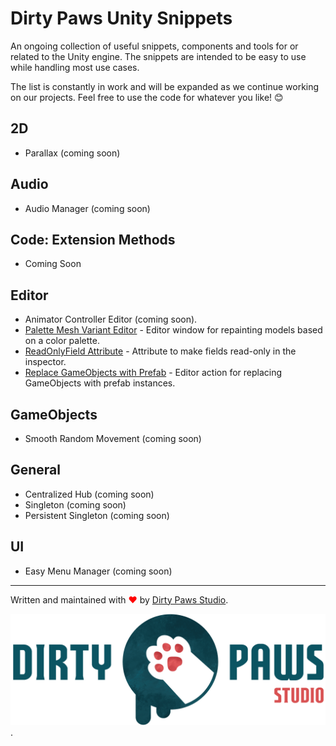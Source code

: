 # Dirty Paws Unity Snippets
An ongoing collection of useful snippets, components and tools for or related to the Unity engine. The snippets are intended to be easy to use while handling most use cases. 

The list is constantly in work and will be expanded as we continue working on our projects. Feel free to use the code for whatever you like! 😊

## 2D
- Parallax (coming soon)

## Audio

- Audio Manager (coming soon)

## Code: Extension Methods

- Coming Soon

## Editor
- Animator Controller Editor (coming soon).
- [Palette Mesh Variant Editor](./Editor/Palette%20Mesh%20Variant%20Editor) - Editor window for repainting models based on a color palette.
- [ReadOnlyField Attribute](./Editor/ReadOnlyFieldAttribute) - Attribute to make fields read-only in the inspector.
- [Replace GameObjects with Prefab](./Editor/Replace%20GameObjects%20with%20Prefab) - Editor action for replacing GameObjects with prefab instances.

## GameObjects

- Smooth Random Movement (coming soon)

## General

- Centralized Hub (coming soon)
- Singleton (coming soon)
- Persistent Singleton (coming soon)


## UI

- Easy Menu Manager (coming soon)


---

Written and maintained with <span style="color: red">❤</span> by [Dirty Paws Studio](https://dirtypaws.studio).

[<img width="512" src="./_RepoImages/Dirty%20Paws%20Studio-Full-2048.png">](https://dirtypaws.studio).